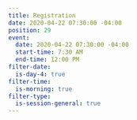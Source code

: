 ```yaml
---
title: Registration
date: 2020-04-22 07:30:00 -04:00
position: 29
event:
  date: 2020-04-22 07:30:00 -04:00
  start-time: 7:30 AM
  end-time: 12:00 PM
filter-date:
  is-day-4: true
filter-time:
  is-morning: true
filter-type:
  is-session-general: true
---
```


